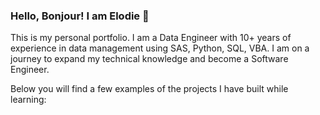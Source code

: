 ### Hello, Bonjour! I am Elodie 👋


<!--
- 🌱 I’m currently learning ...
- 👯 I’m looking to collaborate on ...
- 🤔 I’m looking for help with ...
- 💬 Ask me about ...
- I’m currently working on JavaScript, TypeScript
- 😄 Pronouns: She/Her
-->

This is my personal portfolio. 
I am a Data Engineer with 10+ years of experience in data management using SAS, Python, SQL, VBA. 
I am on a journey to expand my technical knowledge and become a Software Engineer.

Below you will find a few examples of the projects I have built while learning:

